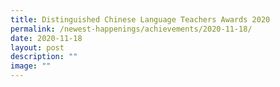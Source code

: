 ```yaml
---
title: Distinguished Chinese Language Teachers Awards 2020
permalink: /newest-happenings/achievements/2020-11-18/
date: 2020-11-18
layout: post
description: ""
image: ""
---
```

